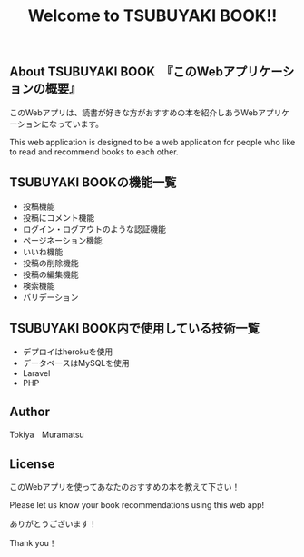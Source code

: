 <h1 align="center">Welcome to TSUBUYAKI BOOK!!</h1>
&nbsp;

## About TSUBUYAKI BOOK　『このWebアプリケーションの概要』
このWebアプリは、読書が好きな方がおすすめの本を紹介しあうWebアプリケーションになっています。

This web application is designed to be a web application for people who like to read and recommend books to each other.

## TSUBUYAKI BOOKの機能一覧
- 投稿機能
- 投稿にコメント機能
- ログイン・ログアウトのような認証機能
- ページネーション機能
- いいね機能
- 投稿の削除機能
- 投稿の編集機能
- 検索機能
- バリデーション


## TSUBUYAKI BOOK内で使用している技術一覧
- デプロイはherokuを使用
- データベースはMySQLを使用
- Laravel
- PHP

## Author
Tokiya　Muramatsu

## License
このWebアプリを使ってあなたのおすすめの本を教えて下さい！

Please let us know your book recommendations using this web app!

ありがとうございます！

Thank you！
  

